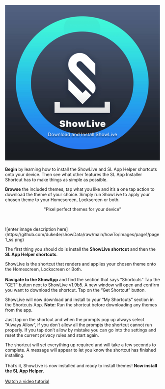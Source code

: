 ﻿![enter image description here](https://github.com/duke4e/showData/raw/main/howTo/images/page1/page1_header.jpg)
<br/>
<br/>
**Begin** by learning how to install the ShowLive and SL App Helper shortcuts onto your device. Then see what other features the SL App Installer Shortcut has to make things as simple as possible.

**Browse** the included themes, tap what you like and it’s a one tap action to download the theme of your choice. Simply run ShowLive to apply your chosen theme to your Homescreen, Lockscreen or both.
<br/>
<p align="center">
"Pixel perfect themes for your device"
</p>
<br/>
<br/>
![enter image description here](https://github.com/duke4e/showData/raw/main/howTo/images/page1/page1_ss.png)



The first thing you should do is install the **ShowLive shortcut** and then the **SL App Helper shortcuts**.

ShowLive is the shortcut that renders and applies your chosen theme onto the Homescreen, Lockscreen or Both.
<br/>
<br/>
**Navigate to the ShowApp** and find the section that says “Shortcuts” Tap the “GET” button next to ShowLive v1.9b5. A new window will open and confirm you want to download the shortcut. Tap on the “Get Shortcut” button.

ShowLive will now download and install to your “My Shortcuts” section in the Shortcuts App. **Note:** Run the shortcut before downloading any themes from the app.

Just tap on the shortcut and when the prompts pop up always select “Always Allow”, if you don’t allow all the prompts the shortcut cannot run properly. If you tap don’t allow by mistake you can go into the settings and reset the current privacy rules and start again.

The shortcut will set everything up required and will take a few seconds to complete. A message will appear to let you know the shortcut has finished installing.
<br/>
<br/>
That’s it, ShowLive is now installed and ready to install themes! **Now install the SL App Helper.**
<br/>
<br/>
[Watch a video tutorial](https://www.youtube.com/)

